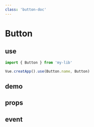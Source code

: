 ```yaml
---
class: 'button-doc'
---
```

# Button

## use

```javascript
import { Button } from 'my-lib'

Vue.creatApp().use(Button.name, Button)
```

## demo

<demo-wrapper
  src="src/packages/button/demo"
/>

## props

## event

